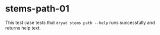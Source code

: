 
# stems-path-01

This test case tests that `dryad stems path --help` runs successfully and returns help text.